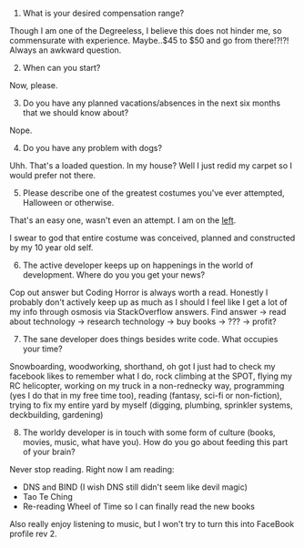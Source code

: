 1. What is your desired compensation range?

Though I am one of the Degreeless, I believe this does not hinder me, so commensurate with experience. Maybe..$45 to $50 and go from there!?!?! Always an awkward question.

2. When can you start?

Now, please.

3. Do you have any planned vacations/absences in the next six months that we should know about?

Nope.

4. Do you have any problem with dogs?

Uhh. That's a loaded question. In my house? Well I just redid my carpet so I would prefer not there.

5. Please describe one of the greatest costumes you've ever attempted, Halloween or otherwise.

That's an easy one, wasn't even an attempt. I am on the [left](http://i.imgur.com/6E3wvtf.jpg). 

I swear to god that entire costume was conceived, planned and constructed by my 10 year old self.

6. The active developer keeps up on happenings in the world of development. Where do you you get your news?

Cop out answer but Coding Horror is always worth a read. Honestly I probably don't actively keep up as much as I should I feel like I get a lot of my info through osmosis via StackOverflow answers. Find answer -> read about technology -> research technology -> buy books -> ??? -> profit?

7. The sane developer does things besides write code. What occupies your time?

Snowboarding, woodworking, shorthand, oh got I just had to check my facebook likes to remember what I do, rock climbing at the SPOT, flying my RC helicopter, working on my truck in a non-rednecky way, programming (yes I do that in my free time too), reading (fantasy, sci-fi or non-fiction), trying to fix my entire yard by myself (digging, plumbing, sprinkler systems, deckbuilding, gardening)

8. The worldy developer is in touch with some form of culture (books, movies, music, what have you). How do you go about feeding this part of your brain?

Never stop reading. Right now I am reading:

+ DNS and BIND (I wish DNS still didn't seem like devil magic)
+ Tao Te Ching
+ Re-reading Wheel of Time so I can finally read the new books

Also really enjoy listening to music, but I won't try to turn this into FaceBook profile rev 2.
